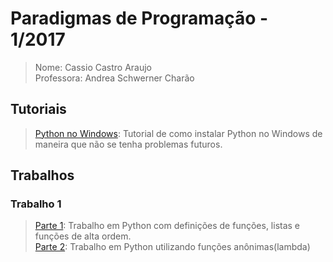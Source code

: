 # **Paradigmas de Programação - 1/2017**
>Nome: Cassio Castro Araujo<br>
>Professora: Andrea Schwerner Charão<br>

## Tutoriais 
>[Python no Windows](https://github.com/caraujoufsm/Paradigmas_de_Programacao/blob/master/tutorial/tutorial.pdf): Tutorial de como instalar Python no Windows de maneira que não se tenha problemas futuros. <br>

## Trabalhos
### Trabalho 1
>[Parte 1](https://github.com/caraujoufsm/Paradigmas_de_Programacao/blob/master/t1/t1parte1.py): Trabalho em Python com definições de funções, listas e funções de alta ordem. <br>
>[Parte 2](https://github.com/caraujoufsm/Paradigmas_de_Programacao/blob/master/t1/t1parte2.py): Trabalho em Python utilizando funções anônimas(lambda) <br>

